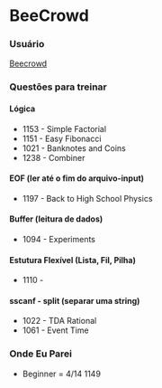 # BeeCrowd

### Usuário
[Beecrowd](https://judge.beecrowd.com/en/profile/1034258)

### Questões para treinar
#### Lógica
- 1153 - Simple Factorial
- 1151 - Easy Fibonacci
- 1021 - Banknotes and Coins
- 1238 - Combiner
#### EOF (ler até o fim do arquivo-input)
- 1197 - Back to High School Physics
#### Buffer (leitura de dados)
- 1094 - Experiments
#### Estutura Flexível (Lista, Fil, Pilha)
- 1110 - 
#### sscanf - split (separar uma string)
- 1022 - TDA Rational
- 1061 - Event Time

### Onde Eu Parei
- Beginner = 4/14 1149